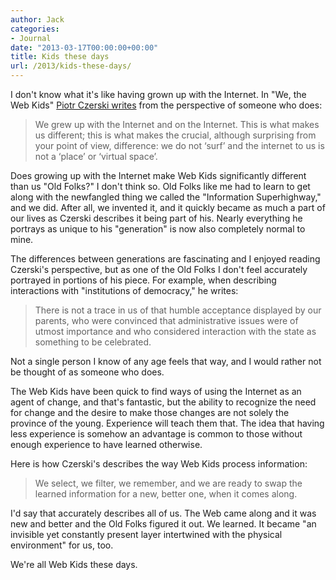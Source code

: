 ```yaml
---
author: Jack
categories:
- Journal
date: "2013-03-17T00:00:00+00:00"
title: Kids these days
url: /2013/kids-these-days/
---
```


I don't know what it's like having grown up with the Internet. In "We, the Web Kids" [Piotr Czerski writes][1] from the perspective of someone who does:

</p> 

</a>

> We grew up with the Internet and on the Internet. This is what makes us different; this is what makes the crucial, although surprising from your point of view, difference: we do not &#x2018;surf&#x2019; and the internet to us is not a &#x2018;place&#x2019; or &#x2018;virtual space&#x2019;.

Does growing up with the Internet make Web Kids significantly different than us "Old Folks?" I don't think so. Old Folks like me had to learn to get along with the newfangled thing we called the "Information Superhighway," and we did. After all, we invented it, and it quickly became as much a part of our lives as Czerski describes it being part of his. Nearly everything he portrays as unique to his "generation" is now also completely normal to mine.

The differences between generations are fascinating and I enjoyed reading Czerski's perspective, but as one of the Old Folks I don't feel accurately portrayed in portions of his piece. For example, when describing interactions with "institutions of democracy," he writes:

> There is not a trace in us of that humble acceptance displayed by our parents, who were convinced that administrative issues were of utmost importance and who considered interaction with the state as something to be celebrated.

Not a single person I know of any age feels that way, and I would rather not be thought of as someone who does. 

The Web Kids have been quick to find ways of using the Internet as an agent of change, and that's fantastic, but the ability to recognize the need for change and the desire to make those changes are not solely the province of the young. Experience will teach them that. The idea that having less experience is somehow an advantage is common to those without enough experience to have learned otherwise.

Here is how Czerski's describes the way Web Kids process information:

> We select, we filter, we remember, and we are ready to swap the learned information for a new, better one, when it comes along.

I'd say that accurately describes all of us. The Web came along and it was new and better and the Old Folks figured it out. We learned. It became "an invisible yet constantly present layer intertwined with the physical environment" for us, too.

We're all Web Kids these days.

 [1]: http://pastebin.com/0xXV8k7k